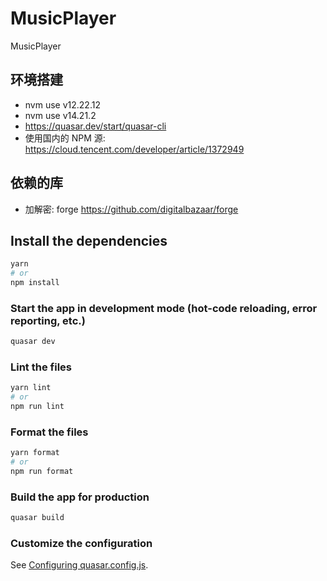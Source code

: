# MusicPlayer

MusicPlayer

## 环境搭建
* nvm use v12.22.12
* nvm use  v14.21.2
* https://quasar.dev/start/quasar-cli
* 使用国内的 NPM 源: https://cloud.tencent.com/developer/article/1372949

## 依赖的库
* 加解密: forge https://github.com/digitalbazaar/forge

## Install the dependencies
```bash
yarn
# or
npm install
```

### Start the app in development mode (hot-code reloading, error reporting, etc.)
```bash
quasar dev
```


### Lint the files
```bash
yarn lint
# or
npm run lint
```


### Format the files
```bash
yarn format
# or
npm run format
```



### Build the app for production
```bash
quasar build
```

### Customize the configuration
See [Configuring quasar.config.js](https://v2.quasar.dev/quasar-cli-webpack/quasar-config-js).
